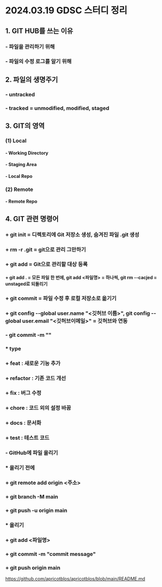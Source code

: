 # 2024.03.19 GDSC 스터디 정리
## 1. GIT HUB를 쓰는 이유
###  - 파일을 관리하기 위해
###  - 파일의 수정 로그를 알기 위해

## 2. 파일의 생명주기
###  - untracked
###  - tracked = unmodified, modified, staged

## 3. GIT의 영역
###     (1) Local
####        - Working Directory
####         - Staging Area
####         - Local Repo
###      (2) Remote
####         - Remote Repo

## 4. GIT 관련 명령어
###      + git init = 디렉토리에 Git 저장소 생성, 숨겨진 파일 .git 생성
###      + rm -r .git = git으로 관리 그만하기
###      + git add = Git으로 관리할 대상 등록
####     + git add . = 모든 파일 한 번에, git add <파일명> = 하나씩, git rm --cacjed <file> = unstaged로 되돌리기
###      + git commit = 파일 수정 후 로컬 저장소로 옮기기
###      + git config --global user.name "<깃허브 이름>", git config --global user.email "<깃허브이메일>" =  깃허브와 연동
###      - git commit -m "<commit message>"
###      * type
###         + feat : 새로운 기능 추가
###         + refactor : 기존 코드 개선
###         + fix : 버그 수정 
###         + chore : 코드 외의 설정 바꿈
###         + docs : 문서화
###         + test : 테스트 코드
###     - GitHub에 파일 올리기
###         * 올리기 전에
###             + git remote add origin <주소>
###             + git branch -M main
###             + git push -u origin main
###         * 올리기
###             + git add <파일명>
###             + git commit -m "commit message"
###             + git push origin main
<https://github.com/apricotblos/apricotblos/blob/main/README.md>